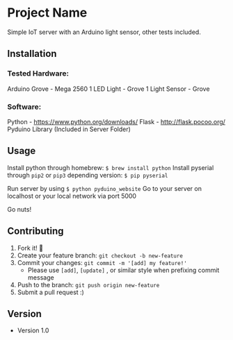 # Project Name
Simple IoT server with an Arduino light sensor, other tests included.

## Installation
### Tested Hardware:
Arduino Grove - Mega 2560
1 LED Light - Grove
1 Light Sensor - Grove

### Software:
Python - https://www.python.org/downloads/
Flask - http://flask.pocoo.org/
Pyduino Library (Included in Server Folder)

## Usage
Install python through homebrew: `$ brew install python`
Install pyserial through `pip2` or `pip3` depending version: `$ pip pyserial`

Run server by using `$ python pyduino_website`
Go to your server on localhost or your local network via port 5000

Go nuts!

## Contributing
1. Fork it! :fork_and_knife:
2. Create your feature branch: `git checkout -b new-feature`
3. Commit your changes: `git commit -m '[add] my feature!'`
    - Please use `[add]`, `[update]` , or similar style when prefixing commit message
4. Push to the branch: `git push origin new-feature`
5. Submit a pull request :)

## Version
* Version 1.0
